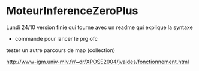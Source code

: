 # MoteurInferenceZeroPlus

Lundi 24/10 
version finie qui tourne avec un readme qui explique la syntaxe 
+ commande pour lancer le prg ofc 





tester un autre parcours de map (collection)



http://www-igm.univ-mlv.fr/~dr/XPOSE2004/jvaldes/fonctionnement.html
